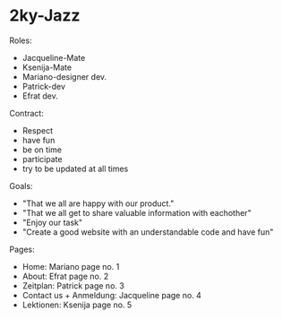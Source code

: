# 2ky-Jazz
Roles:
- Jacqueline-Mate
- Ksenija-Mate
- Mariano-designer dev.
- Patrick-dev
- Efrat dev.

Contract:
- Respect
- have fun
- be on time
- participate
- try to be updated at all times

Goals:
- "That we all are happy with our product."
- "That we all get to share valuable information with eachother"
- "Enjoy our task"
- "Create a good website with an understandable code and have fun"

Pages:
- Home: Mariano page no. 1
- About: Efrat page no. 2
- Zeitplan: Patrick page no. 3
- Contact us + Anmeldung: Jacqueline page no. 4
- Lektionen: Ksenija page no. 5
